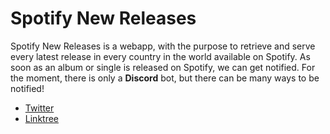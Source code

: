 # Spotify New Releases
Spotify New Releases is a webapp, with the purpose to retrieve and serve every latest release in every country in the world available on Spotify. As soon as an album or single is released on Spotify, we can get notified.
For the moment, there is only a **Discord** bot, but there can be many ways to be notified!

 - [Twitter](https://twitter.com/90Toofi) 
 - [Linktree](linktr.ee/90toofi)
